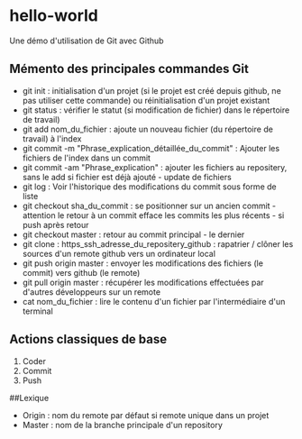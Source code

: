 # hello-world
Une démo d'utilisation de Git avec Github


## Mémento des principales commandes Git
- git init : initialisation d'un projet (si le projet est créé depuis github, ne pas utiliser cette commande) ou réinitialisation d'un projet existant
- git status : vérifier le statut (si modification de fichier) dans le répertoire de travail)
- git add nom_du_fichier : ajoute un nouveau fichier (du répertoire de travail) à l'index
- git commit -m "Phrase_explication_détaillée_du_commit" : Ajouter les fichiers de l'index dans un commit
- git commit -am "Phrase_explication" : ajouter les fichiers au repositery, sans le add si fichier est déjà ajouté - update de fichiers
- git log : Voir l'historique des modifications du commit sous forme de liste
- git checkout sha_du_commit : se positionner sur un ancien commit - attention le retour à un commit efface les commits les plus récents - si push après retour
- git checkout master : retour au commit principal - le dernier
- git clone : https_ssh_adresse_du_repositery_github : rapatrier / clôner les sources d'un remote github vers un ordinateur local
- git push origin master : envoyer les modifications des fichiers (le commit) vers github (le remote)
- git pull origin master : récupérer les modifications effectuées par d'autres développeurs sur un remote
- cat nom_du_fichier : lire le contenu d'un fichier par l'intermédiaire d'un terminal

## Actions classiques de base
1. Coder
2. Commit
3. Push

##Lexique
- Origin : nom du remote par défaut si remote unique dans un projet
- Master : nom de la branche principale d'un repository